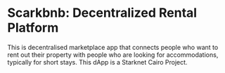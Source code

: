 # Scarkbnb: Decentralized Rental Platform

This is decentralised marketplace app that connects people who want to rent out their property with people who are looking for accommodations, typically for short stays.
This dApp is a Starknet Cairo Project.

